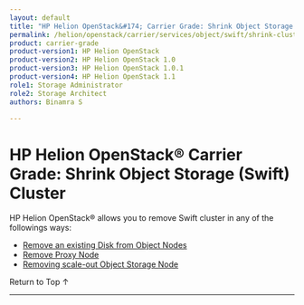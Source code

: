 ```yaml
---
layout: default
title: "HP Helion OpenStack&#174; Carrier Grade: Shrink Object Storage (Swift) Cluster"
permalink: /helion/openstack/carrier/services/object/swift/shrink-cluster/
product: carrier-grade
product-version1: HP Helion OpenStack
product-version2: HP Helion OpenStack 1.0
product-version3: HP Helion OpenStack 1.0.1
product-version4: HP Helion OpenStack 1.1
role1: Storage Administrator
role2: Storage Architect
authors: Binamra S

---
```

<!--UNDER REVIEW-->

<script>

function PageRefresh {
onLoad="window.refresh"
}

PageRefresh();

</script>

<!--
<p style="font-size: small;"> <a href="/helion/openstack/carrier/services/object/overview/">&#9664; PREV</a> | <a href="/helion/openstack/carrier/services/overview/">&#9650; UP</a> | <a href=" /helion/openstack/carrier/services/swift/deployment/"> NEXT &#9654</a> </p>-->

# HP Helion OpenStack&#174; Carrier Grade: Shrink Object Storage (Swift) Cluster

HP Helion OpenStack&#174; allows you to remove Swift cluster in any of the followings ways:

* [Remove an existing Disk from Object Nodes]( /helion/openstack/carrier/services/swift/deployment/remove-existing-disk/)
* [Remove Proxy Node]( /helion/openstack/carrier/services/swift/deployment/remove-proxy-node/ )
* [Removing scale-out Object Storage Node]( /helion/openstack/carrier/services/swift/deployment/remove-scale-out-object-node/ )

<a href="#top" style="padding:14px 0px 14px 0px; text-decoration: none;"> Return to Top &#8593; </a>

----
